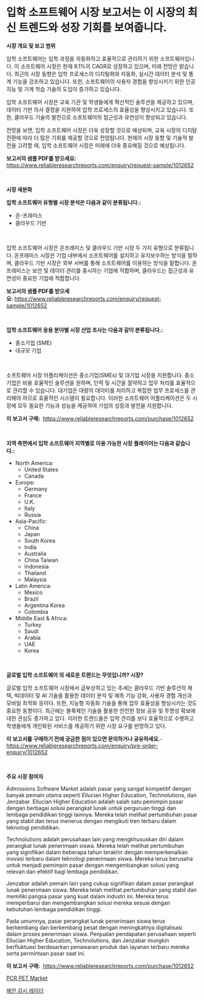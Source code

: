 <p><h1>입학 소프트웨어 시장 보고서는 이 시장의 최신 트렌드와 성장 기회를 보여줍니다.</h1></p><p><strong>시장 개요 및 보고 범위</strong></p>
<p><p>입학 소프트웨어는 입학 과정을 자동화하고 효율적으로 관리하기 위한 소프트웨어입니다. 이 소프트웨어 시장은 현재 9.1%의 CAGR로 성장하고 있으며, 미래 전망은 밝습니다. 최근의 시장 동향은 입학 프로세스의 디지털화와 자동화, 실시간 데이터 분석 및 통계 기능을 강조하고 있습니다. 또한, 소프트웨어의 사용자 경험을 향상시키기 위한 인공 지능 및 기계 학습 기술의 도입이 증가하고 있습니다.</p><p>입학 소프트웨어 시장은 교육 기관 및 학생들에게 혁신적인 솔루션을 제공하고 있으며, 데이터 기반 의사 결정을 지원하여 입학 프로세스의 효율성을 향상시키고 있습니다. 또한, 클라우드 기술의 발전으로 소프트웨어의 접근성과 유연성이 향상되고 있습니다.</p><p>전망을 보면, 입학 소프트웨어 시장은 더욱 성장할 것으로 예상되며, 교육 시장의 디지턈 전환에 따라 더 많은 기회를 제공할 것으로 전망됩니다. 현재의 시장 동향 및 기술적 발전을 고려할 때, 입학 소프트웨어 시장은 미래에 더욱 중요해질 것으로 예상됩니다.</p></p>
<p><strong>보고서의 샘플 PDF를 받으세요:</strong> <a href="https://www.reliableresearchreports.com/enquiry/request-sample/1012652">https://www.reliableresearchreports.com/enquiry/request-sample/1012652</a></p>
<p>&nbsp;</p>
<p><strong>시장 세분화</strong></p>
<p><strong>입학 소프트웨어 유형별 시장 분석은 다음과 같이 분류됩니다.:</strong></p>
<p><ul><li>온-프레미스</li><li>클라우드 기반</li></ul></p>
<p>&nbsp;</p>
<p><p>입학 소프트웨어 시장은 온프레미스 및 클라우드 기반 시장 두 가지 유형으로 분류됩니다. 온프레미스 시장은 기업 내부에서 소프트웨어를 설치하고 유지보수하는 방식을 말하며, 클라우드 기반 시장은 외부 서버를 통해 소프트웨어를 이용하는 방식을 말합니다. 온프레미스는 보안 및 데이터 관리를 중시하는 기업에 적합하며, 클라우드는 접근성과 유연성이 중요한 기업에 적합합니다.</p></p>
<p><strong>보고서의 샘플 PDF를 받으세요:</strong>&nbsp;<a href="https://www.reliableresearchreports.com/enquiry/request-sample/1012652">https://www.reliableresearchreports.com/enquiry/request-sample/1012652</a></p>
<p>&nbsp;</p>
<p><strong> 입학 소프트웨어 응용 분야별 시장 산업 조사는 다음과 같이 분류됩니다.:</strong></p>
<p><ul><li>중소기업 (SME)</li><li>대규모 기업</li></ul></p>
<p>&nbsp;</p>
<p><p>소프트웨어 시장 어플리케이션은 중소기업(SMEs) 및 대기업 시장을 지원합니다. 중소기업은 비용 효율적인 솔루션을 원하며, 인력 및 시간을 절약하고 업무 처리를 효율적으로 관리할 수 있습니다. 대기업은 대량의 데이터를 처리하고 복잡한 업무 프로세스를 관리해야 하므로 효율적인 시스템이 필요합니다. 이러한 소프트웨어 어플리케이션은 두 시장에 모두 필요한 기능과 성능을 제공하여 기업의 성장과 발전을 지원합니다.</p></p>
<p><strong>이 보고서 구매:</strong>&nbsp; <a href="https://www.reliableresearchreports.com/purchase/1012652">https://www.reliableresearchreports.com/purchase/1012652</a></p>
<p>&nbsp;</p>
<p><strong>지역 측면에서 입학 소프트웨어 지역별로 이용 가능한 시장 플레이어는 다음과 같습니다.:</strong></p>
<p><ul>
    <li>
        North America:
        <ul>
            <li>United States</li>
            <li>Canada</li>
        </ul>
    </li>
    <li>
        Europe:
        <ul>
            <li>Germany</li>
            <li>France</li>
            <li>U.K.</li>
            <li>Italy</li>
            <li>Russia</li>
        </ul>
    </li>
    <li>
        Asia-Pacific:
        <ul>
            <li>China</li>
            <li>Japan</li>
            <li>South Korea</li>
            <li>India</li>
            <li>Australia</li>
            <li>China Taiwan</li>
            <li>Indonesia</li>
            <li>Thailand</li>
            <li>Malaysia</li>
        </ul>
    </li>
    <li>
        Latin America:
        <ul>
            <li>Mexico</li>
            <li>Brazil</li>
            <li>Argentina Korea</li>
            <li>Colombia</li>
        </ul>
    </li>
    <li>
        Middle East & Africa:
        <ul>
            <li>Turkey</li>
            <li>Saudi</li>
            <li>Arabia</li>
            <li>UAE</li>
            <li>Korea</li>
        </ul>
    </li>
    </ul></p>
<p>&nbsp;</p>
<p><strong>글로벌 입학 소프트웨어 의 새로운 트렌드는 무엇입니까? 시장?</strong></p>
<p><p>글로벌 입학 소프트웨어 시장에서 급부상하고 있는 추세는 클라우드 기반 솔루션의 채택, 빅데이터 및 AI 기술을 활용한 데이터 분석 및 예측 기능 강화, 사용자 경험 개선과 모바일 최적화 등이다. 또한, 지능형 자동화 기술을 통해 업무 효율성을 향상시키는 것도 중요한 동향이다. 최근에는 블록체인 기술을 활용한 안전한 정보 공유 및 투명성 확보에 대한 관심도 증가하고 있다. 이러한 트렌드들은 입학 관리를 보다 효율적으로 수행하고 학생들에게 개인화된 서비스를 제공하기 위한 시장 요구를 반영하고 있다.</p></p>
<p><strong>이 보고서를 구매하기 전에 궁금한 점이 있으면 문의하거나 공유하세요.</strong>- <a href="https://www.reliableresearchreports.com/enquiry/pre-order-enquiry/1012652">https://www.reliableresearchreports.com/enquiry/pre-order-enquiry/1012652</a></p>
<p>&nbsp;</p>
<p><strong>주요 시장 참여자</strong></p>
<p><p>Admissions Software Market adalah pasar yang sangat kompetitif dengan banyak pemain utama seperti Ellucian Higher Education, Technolutions, dan Jenzabar. Ellucian Higher Education adalah salah satu pemimpin pasar dengan berbagai solusi perangkat lunak untuk perguruan tinggi dan lembaga pendidikan tinggi lainnya. Mereka telah melihat pertumbuhan pasar yang stabil dan terus menerus dengan mengikuti tren terbaru dalam teknologi pendidikan.</p><p>Technolutions adalah perusahaan lain yang mengkhususkan diri dalam perangkat lunak penerimaan siswa. Mereka telah melihat pertumbuhan yang signifikan dalam beberapa tahun terakhir dengan memperkenalkan inovasi terbaru dalam teknologi penerimaan siswa. Mereka terus berusaha untuk menjadi pemimpin pasar dengan mengembangkan solusi yang relevan dan efektif bagi lembaga pendidikan.</p><p>Jenzabar adalah pemain lain yang cukup signifikan dalam pasar perangkat lunak penerimaan siswa. Mereka telah melihat pertumbuhan yang stabil dan memiliki pangsa pasar yang kuat dalam industri ini. Mereka terus memperbarui dan mengembangkan solusi mereka sesuai dengan kebutuhan lembaga pendidikan tinggi.</p><p>Pada umumnya, pasar perangkat lunak penerimaan siswa terus berkembang dan berkembang pesat dengan meningkatnya digitalisasi dalam proses penerimaan siswa. Penjualan pendapatan perusahaan seperti Ellucian Higher Education, Technolutions, dan Jenzabar mungkin berfluktuasi berdasarkan penawaran produk dan layanan terbaru mereka serta permintaan pasar saat ini.</p></p>
<p><strong>이 보고서 구매:</strong>&nbsp;&nbsp;<a href="https://www.reliableresearchreports.com/purchase/1012652">https://www.reliableresearchreports.com/purchase/1012652</a></p>
<p><p><a href="https://artistic-helicopter-ca9.notion.site/PCR-PET-Market-Insights-Market-Players-and-Forecast-Till-2031-f805f11b71cd44f884c5bb4731242440">PCR PET Market</a></p><p><a href="https://medium.com/@santiagoiza565682023/%ED%95%B4%EC%95%88-%EA%B0%90%EC%8B%9C-%EB%A0%88%EC%9D%B4%EB%8D%94-%EC%8B%9C%EC%9E%A5%EC%9D%80-%EC%8B%9C%EC%9E%A5-%EC%A0%90%EC%9C%A0%EC%9C%A8-%EC%8B%9C%EC%9E%A5-%ED%8A%B8%EB%A0%8C%EB%93%9C-%EB%B0%8F-%EC%8B%9C%EC%9E%A5-%EC%84%B1%EC%9E%A5%EC%97%90-%EB%8C%80%ED%95%9C-%EC%A0%95%EB%B3%B4%EB%A5%BC-%EC%A0%9C%EA%B3%B5%ED%95%A9%EB%8B%88%EB%8B%A4-a1c19dc37455">해안 감시 레이더</a></p></p>
